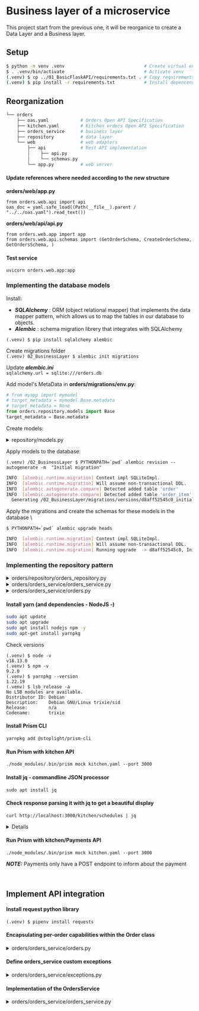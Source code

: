 # Business layer of a microservice

This project start from the previous one, it will be reorganice to create a Data Layer and a Business layer.

## Setup

```bash
$ python -m venv .venv                              # Create virtual environment 
$ . .venv/bin/activate                              # Activate venv
(.venv) $ cp ../01_BasicFlaskAPI/requirements.txt . # Copy requirements file
(.venv) $ pip install -r requirements.txt           # Install depencencies
```

## Reorganization

```bash
└── orders
    ├── oas.yaml            # Orders Open API Specification
    ├── kitchen.yaml        # Kitchen orders Open API Specification
    ├── orders_service      # business layer
    ├── repository          # data layer
    └── web                 # web adapters
        ├── api             # Rest API implementation
        │    ├── api.py
        │    └── schemas.py
        └── app.py          # web server
```
#### Update references where needed according to the new structure
**orders/web/app.py**
```
from orders.web.api import api
oas_doc = yaml.safe_load((Path(__file__).parent / "../../oas.yaml").read_text())
```

**orders/web/api/api.py**
```
from orders.web.app import app
from orders.web.api.schemas import (GetOrderSchema, CreateOrderSchema, GetOrdersSchema, )
```

#### Test service
```uvicorn orders.web.app:app```

### Implementing the database models
Install:
- ***SQLAlchemy*** : ORM (object relational mapper) that implements the data mapper pattern,
which allows us to map the tables in our database to objects.
- ***Alembic*** : schema migration librery that integrates with SQLAlchemy

```(.venv) $ pip install sqlalchemy alembic```

Create migrations folder \
```(.venv) 02_BusinessLayer $ alembic init migrations```

Update ***alembic.ini*** \
```sqlalchemy.url = sqlite:///orders.db```

Add model's MetaData in **orders/migrations/env.py**:
```python
# from myapp import mymodel
# target_metadata = mymodel.Base.metadata
# target_metadata = None
from orders.repository.models import Base
target_metadata = Base.metadata
```

Create models:
<details><summary>repository/models.py</summary>

```python
import uuid
from datetime import datetime
from sqlalchemy import Column, Integer, String, ForeignKey, DateTime
from sqlalchemy.ext.declarative import declarative_base
from sqlalchemy.orm import relationship

Base = declarative_base()


def generate_uuid():
    return str(uuid.uuid4())


class OrderModel(Base):
    __tablename__ = "order"
    id = Column(String, primary_key=True, default=generate_uuid)
    items = relationship("OrderItemModel", backref="order")
    status = Column(String, nullable=False, default="created")
    created = Column(DateTime, default=datetime.utcnow)
    schedule_id = Column(String)
    delivery_id = Column(String)

    def dict(self):
        return {
            "id": self.id,
            "items": [item.dict() for item in self.items],
            "status": self.status,
            "created": self.created,
            "schedule_id": self.schedule_id,
            "delivery_id": self.delivery_id,
        }


class OrderItemModel(Base):
    __tablename__ = "order_item"
    id = Column(String, primary_key=True, default=generate_uuid)
    order_id = Column(Integer, ForeignKey("order.id"))
    product = Column(String, nullable=False)
    size = Column(String, nullable=False)
    quantity = Column(Integer, nullable=False)

    def dict(self):
        return {
            "id": self.id,
            "product": self.product,
            "size": self.size,
            "quantity": self.quantity,
        }
```
</details>


Apply models to the database:

```(.venv) /02_BusinessLayer $ PYTHONPATH=`pwd` alembic revision --autogenerate -m 
"Initial migration"```

```bash
INFO  [alembic.runtime.migration] Context impl SQLiteImpl.
INFO  [alembic.runtime.migration] Will assume non-transactional DDL.
INFO  [alembic.autogenerate.compare] Detected added table 'order'
INFO  [alembic.autogenerate.compare] Detected added table 'order_item'
  Generating /02_BusinessLayer/migrations/versions/d8aff52545c0_initial_migration.py ...  done
```

Apply the migrations and create the schemas for these models in the database \

```$ PYTHONPATH=`pwd` alembic upgrade heads``` 

```bash
INFO  [alembic.runtime.migration] Context impl SQLiteImpl.
INFO  [alembic.runtime.migration] Will assume non-transactional DDL.
INFO  [alembic.runtime.migration] Running upgrade  -> d8aff52545c0, Initial migration
```

### Implementing the repository pattern
<details><summary>orders/repository/orders_repository.py</summary>

```python
from orders.orders_service.orders import Order
from orders.repository.models import OrderModel, OrderItemModel

class OrdersRepository:
    def __init__(self, session):
        self.session = session

    def add(self, items):
        record = OrderModel(items=[OrderItemModel(**item) for item in items])
        self.session.add(record)
        return Order(**record.dict(), order_=record)

    def _get(self, id_):
        return (
            self.session.query(OrderModel)
            .filter(OrderModel.id == str(id_))
            .filter_by(**filters)
            .first()
        )

    def get(self, id_):
        order = self._get(id_)
        if order is not None:
            return Order(**order.dict())

    def list(self, limit=None, **filters):
        query = self.session.query(OrderModel)
        if "cancelled" in filters:
            cancelled = filters.pop("cancelled")
            if cancelled:
                query = query.filter(OrderModel.status == "cancelled")
            else:
                query = query.filter(OrderModel.status != "cancelled")
        records = query.filter_by(**filters).limit(limit).all()
        return [Order(**record.dict()) for record in records]

    def update(self, id_, **payload):
        record = self._get(id_)
        if "items" in payload:
            for item in record.items:
                self.session.delete(item)
            record.items = [OrderItemModel(**item) for item in payload.pop("items")]
        for key, value in payload.items():
            setattr(record, key, value)
        return Order(**record.dict())

    def delete(self, id_):
        self.session.delete(self._get(id_))
```
</details>

<details><summary>orders/orders_service/orders_service.py</summary>

```python
class OrdersService:
    def __init__(self, orders_repository):
        self.orders_repository = orders_repository

    def place_order(self, items):
        pass

    def get_order(self, order_id):
        pass

    def update_order(self, order_id, items):
        pass

    def list_orders(self, **filters):
        pass

    def pay_order(self, order_id):
        pass

    def cancel_order(self, order_id):
        pass
```
</details>
<details><summary>orders/orders_service/orders.py</summary>

```python
# file: orders/orders_service/orders.py
class OrderItem:
    def __init__(self, id, product, quantity, size):
        self.id = id
        self.product = product
        self.quantity = quantity
        self.size = size


class Order:
    def __init__(self, id, created, items, status, schedule_id=None,
        delivery_id=None, order_=None,
    ):
        self._id = id
        self._created = created
        self.items = [OrderItem(**item) for item in items]
        self._status = status
        self.schedule_id = schedule_id
        self.delivery_id = delivery_id

    @property
    def id(self):
        return self._id or self._order.id

    @property
    def created(self):
        return self._created or self._order.created

    @property
    def status(self):
        return self._status or self._order.status
```
</details>


#### Install yarn (and dependencies - NodeJS -)
```bash
sudo apt update
sudo apt upgrade
sudo apt install nodejs npm -y
sudo apt-get install yarnpkg
```
Check versions
```
(.venv) $ node -v
v18.13.0
(.venv) $ npm -v
9.2.0
(.venv) $ yarnpkg --version
1.22.19
(.venv) $ lsb_release -a
No LSB modules are available.
Distributor ID: Debian
Description:    Debian GNU/Linux trixie/sid
Release:        n/a
Codename:       trixie
```
#### Install Prism CLI
```yarnpkg add @stoplight/prism-cli```

#### Run Prism with kitchen API
```./node_modules/.bin/prism mock kitchen.yaml --port 3000```

#### Install jq - commandline JSON processor
```sudo apt install jq```

#### Check response parsing it with jq to get a beautiful display
```curl http://localhost:3000/kitchen/schedules | jq```
<details>

```JSON
{
  "schedules": [
    {
      "id": "497f6eca-6276-4993-bfeb-53cbbbba6f08",
      "scheduled": "2019-08-24T14:15:22Z",
      "status": "pending",
      "order": [
        {
          "product": "string",
          "size": "small",
          "quantity": 1
        }
      ]
    }
  ]
}
```
</details>

#### Run Prism with kitchen/Payments API
```./node_modules/.bin/prism mock kitchen.yaml --port 3000```

***NOTE:*** Payments only have a POST endpoint to inform about the payment

</br>

## Implement API integration
#### Install request python library
```(.venv) $ pipenv install requests```

#### Encapsulating per-order capabilities within the Order class
<details><summary>orders/orders_service/orders.py</summary>

```python
import requests
from orders.orders_service.exceptions import APIIntegrationError, InvalidActionError

class OrderItem:
    def __init__(self, id, product, quantity, size):
        self.id = id
        self.product = product
        self.quantity = quantity
        self.size = size

class Order:
    def __init__(self, id, created, items, status, schedule_id=None, delivery_id=None, order_=None,):
        self._id = id
        self._created = created
        self.items = [OrderItem(**item) for item in items]
        self._status = status
        self.schedule_id = schedule_id
        self.delivery_id = delivery_id

    @property
    def id(self):
        return self._id or self._order.id

    @property
    def created(self):
        return self._created or self._order.created

    @property
    def status(self):
        return self._status or self._order.status

    def cancel(self):
        if self.status == "progress":
            kitchen_base_url = "http:/ /localhost:3000/kitchen"
            response = requests.post(
                f"{kitchen_base_url}/schedules/{self.schedule_id}/cancel",
                json={"order": [item.dict() for item in self.items]},
            )
            if response.status_code == 200:
                return
            raise APIIntegrationError(f"Could not cancel order with id {self.id}")
        if self.status == "delivery":
            raise InvalidActionError(f"Cannot cancel order with id {self.id}")

    def pay(self):
        response = requests.post(
            "http:/ /localhost:3001/payments", json={"order_id": self.id}
        )
        if response.status_code == 201:
            return
        raise APIIntegrationError(
            f"Could not process payment for order with id {self.id}"
        )

    def schedule(self):
        response = requests.post(
            "http:/ /localhost:3000/kitchen/schedules",
            json={"order": [item.dict() for item in self.items]},
        )
        if response.status_code == 201:
            return response.json()["id"]
        raise APIIntegrationError((f"Could not schedule order with id {self.id}"))
```
</details>

#### Define orders_service custom exceptions
<details><summary>orders/orders_service/exceptions.py</summary>

```python
class OrderNotFoundError(Exception):
    pass
class APIIntegrationError(Exception):
    pass
class InvalidActionError(Exception):
    pass
```
</details>

#### Implementation of the OrdersService
<details><summary>orders/orders_service/orders_service.py</summary>

```python
from orders.orders_service.exceptions import OrderNotFoundError


class OrdersService:
    def __init__(self, orders_repository):
        self.orders_repository = orders_repository

    def place_order(self, items):
        return self.orders_repository.add(items)

    def get_order(self, order_id):
        order = self.orders_repository.get(order_id)
        if order is not None:
            return order
        raise OrderNotFoundError(f"Order with id {order_id} not found")

    def update_order(self, order_id, items):
        order = self.orders_repository.get(order_id)
        if order is None:
            raise OrderNotFoundError(f"Order with id {order_id} not found")
        return self.orders_repository.update(order_id, {"items": items})

    def list_orders(self, **filters):
        limit = filters.pop("limit", None)
        return self.orders_repository.list(limit, **filters)

    def pay_order(self, order_id):
        order = self.orders_repository.get(order_id)
        if order is None:
            raise OrderNotFoundError(f"Order with id {order_id} not found")
        order.pay()
        schedule_id = order.schedule()
        return self.orders_repository.update(
            order_id, {"status": "scheduled", "schedule_id": schedule_id}
        )

    def cancel_order(self, order_id):
        order = self.orders_repository.get(order_id)
        if order is None:
            raise OrderNotFoundError(f"Order with id {order_id} not found")
        order.cancel()
        return self.orders_repository.update(order_id, status="cancelled")
```
</details>

